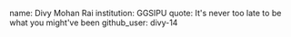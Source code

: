name: Divy Mohan Rai
institution: GGSIPU 
quote: It's never too late to be what you might've been
github_user: divy-14